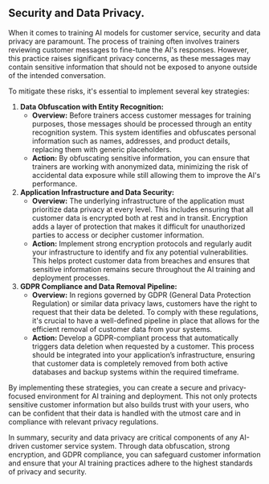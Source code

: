 ## Security and Data Privacy.

When it comes to training AI models for customer service, security and data privacy are paramount. The process of training often involves trainers reviewing customer messages to fine-tune the AI's responses. However, this practice raises significant privacy concerns, as these messages may contain sensitive information that should not be exposed to anyone outside of the intended conversation.

To mitigate these risks, it's essential to implement several key strategies:

1. **Data Obfuscation with Entity Recognition:**  
   * **Overview:** Before trainers access customer messages for training purposes, those messages should be processed through an entity recognition system. This system identifies and obfuscates personal information such as names, addresses, and product details, replacing them with generic placeholders.  
   * **Action:** By obfuscating sensitive information, you can ensure that trainers are working with anonymized data, minimizing the risk of accidental data exposure while still allowing them to improve the AI's performance.  
2. **Application Infrastructure and Data Security:**  
   * **Overview:** The underlying infrastructure of the application must prioritize data privacy at every level. This includes ensuring that all customer data is encrypted both at rest and in transit. Encryption adds a layer of protection that makes it difficult for unauthorized parties to access or decipher customer information.  
   * **Action:** Implement strong encryption protocols and regularly audit your infrastructure to identify and fix any potential vulnerabilities. This helps protect customer data from breaches and ensures that sensitive information remains secure throughout the AI training and deployment processes.  
3. **GDPR Compliance and Data Removal Pipeline:**  
   * **Overview:** In regions governed by GDPR (General Data Protection Regulation) or similar data privacy laws, customers have the right to request that their data be deleted. To comply with these regulations, it's crucial to have a well-defined pipeline in place that allows for the efficient removal of customer data from your systems.  
   * **Action:** Develop a GDPR-compliant process that automatically triggers data deletion when requested by a customer. This process should be integrated into your application’s infrastructure, ensuring that customer data is completely removed from both active databases and backup systems within the required timeframe.

By implementing these strategies, you can create a secure and privacy-focused environment for AI training and deployment. This not only protects sensitive customer information but also builds trust with your users, who can be confident that their data is handled with the utmost care and in compliance with relevant privacy regulations.

In summary, security and data privacy are critical components of any AI-driven customer service system. Through data obfuscation, strong encryption, and GDPR compliance, you can safeguard customer information and ensure that your AI training practices adhere to the highest standards of privacy and security.
